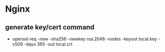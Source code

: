# Nginx

## generate key/cert command

- openssl req -new -sha256 -newkey rsa:2048 -nodes -keyout local.key -x509 -days 365 -out local.crt
